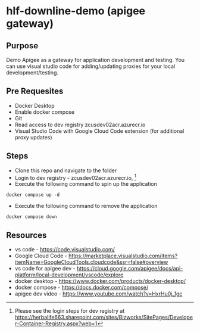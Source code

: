 # hlf-downline-demo (apigee gateway) 

## Purpose  
Demo Apigee as a gateway for application development and testing.
You can use visual studio code for adding/updating proxies for your local development/testing. 

## Pre Requesites  
- Docker Desktop
- Enable docker compose
- Git 
- Read access to dev registry zcusdev02acr.azurecr.io
- Visual Studio Code with Google Cloud Code extension (for additional proxy updates)

## Steps  
- Clone this repo and navigate to the folder
- Login to dev registry - zcusdev02acr.azurecr.io, [^1]
- Execute the following command to spin up the application
```
docker compose up -d
```
- Execute the following command to remove the application
```
docker compose down
```

[^1]: Please see the login steps for dev registry at https://herbalife663.sharepoint.com/sites/Bizworks/SitePages/Developer-Container-Registry.aspx?web=1  

## Resources
- vs code - https://code.visualstudio.com/
- Google Cloud Code -  https://marketplace.visualstudio.com/items?itemName=GoogleCloudTools.cloudcode&ssr=false#overview
- vs code for apigee dev - https://cloud.google.com/apigee/docs/api-platform/local-development/vscode/explore
- docker desktop - https://www.docker.com/products/docker-desktop/
- docker compose - https://docs.docker.com/compose/
- apigee dev video - https://www.youtube.com/watch?v=HxrHu0j_1gc
